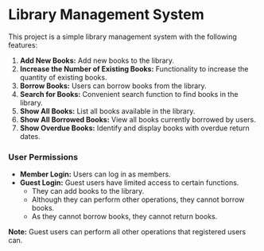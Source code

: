 # Library Management System

This project is a simple library management system with the following features:

1. **Add New Books:** Add new books to the library.
2. **Increase the Number of Existing Books:** Functionality to increase the quantity of existing books.
3. **Borrow Books:** Users can borrow books from the library.
4. **Search for Books:** Convenient search function to find books in the library.
5. **Show All Books:** List all books available in the library.
6. **Show All Borrowed Books:** View all books currently borrowed by users.
7. **Show Overdue Books:** Identify and display books with overdue return dates.

### User Permissions

- **Member Login:** Users can log in as members.
- **Guest Login:** Guest users have limited access to certain functions.
  - They can add books to the library.
  - Although they can perform other operations, they cannot borrow books.
  - As they cannot borrow books, they cannot return books.

**Note:** Guest users can perform all other operations that registered users can.

